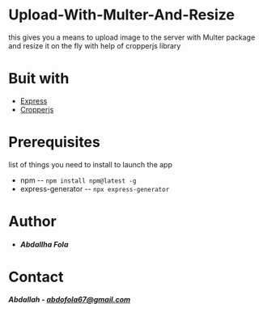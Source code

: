 # Upload-With-Multer-And-Resize
this gives you a means to upload image to the server with Multer package and resize it on the fly with help of cropperjs library
# Buit with
- [Express](https://expressjs.com/en/starter/generator.html)
- [Cropperjs](https://www.npmjs.com/package/cropperjs)
# Prerequisites
list of things you need to install to launch the app
- npm -- `npm install npm@latest -g`
- express-generator -- `npx express-generator `
# Author
- ##### Abdallha Fola
# Contact
##### Abdallah - abdofola67@gmail.com

